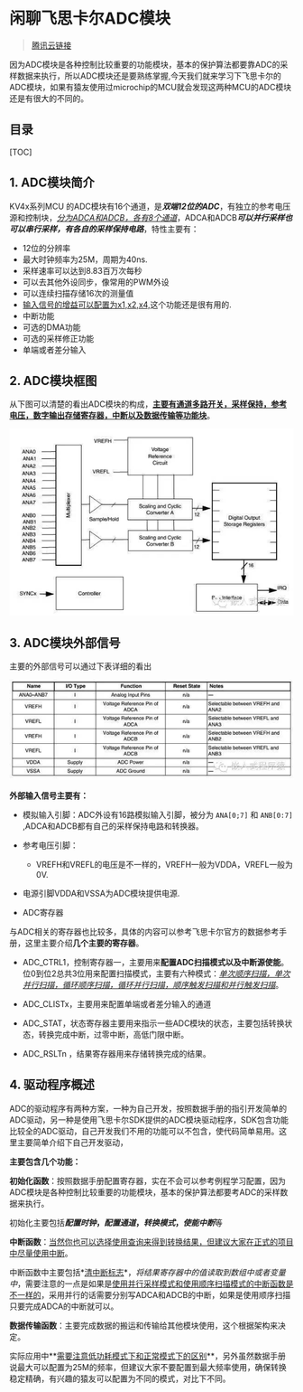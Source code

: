 # 闲聊飞思卡尔ADC模块

>  [腾讯云链接](https://cloud.tencent.com/developer/article/1090072)

因为ADC模块是各种控制比较重要的功能模块，基本的保护算法都要靠ADC的采样数据来执行，所以ADC模块还是要熟练掌握,今天我们就来学习下飞思卡尔的ADC模块，如果有猿友使用过microchip的MCU就会发现这两种MCU的ADC模块还是有很大的不同的。

## 目录

[TOC]





## 1. ADC模块简介

KV4x系列MCU 的ADC模块有16个通道，是***双端12位的ADC***，有独立的参考电压源和控制块，*<u>分为ADCA和ADCB，各有8个通道</u>*，ADCA和ADCB***可以并行采样也可以串行采样，有各自的采样保持电路***，特性主要有：

- 12位的分辨率
- 最大时钟频率为25M，周期为40ns.
- 采样速率可以达到8.83百万次每秒
- 可以去其他外设同步，像常用的PWM外设
- 可以连续扫描存储16次的测量值
- <u>输入信号的增益可以配置为x1,x2,x4,</u>这个功能还是很有用的.
- 中断功能
- 可选的DMA功能
- 可选的采样修正功能
- 单端或者差分输入

## 2. ADC模块框图

从下图可以清楚的看出ADC模块的构成，**<u>主要有通道多路开关，采样保持，参考电压，数字输出存储寄存器，中断以及数据传输等功能块</u>**。

![](0pictures/ADC_diagrom.jpeg)

## 3. ADC模块外部信号

主要的外部信号可以通过下表详细的看出

![](0pictures/外部信号.jpeg)

**外部输入信号主要有：**

- 模拟输入引脚：ADC外设有16路模拟输入引脚，被分为 `ANA[0;7]` 和 `ANB[0:7]` ,ADCA和ADCB都有自己的采样保持电路和转换器。

- 参考电压引脚：
  - VREFH和VREFL的电压是不一样的，VREFH一般为VDDA，VREFL一般为0V.

- 电源引脚VDDA和VSSA为ADC模块提供电源.

- ADC寄存器

与ADC相关的寄存器也比较多，具体的内容可以参考飞思卡尔官方的数据参考手册，这里主要介绍**几个主要的寄存器**。

- ADC\_CTRL1，控制寄存器一，主要用来**配置ADC扫描模式以及中断源使能**。位0到位2总共3位用来配置扫描模式，主要有六种模式：<u>*单次顺序扫描，单次并行扫描，循环顺序扫描，循环并行扫描，顺序触发扫描和并行触发扫描*</u>。

- ADC\_CLISTx，主要用来配置单端或者差分输入的通道

- ADC\_STAT，状态寄存器主要用来指示一些ADC模块的状态，主要包括转换状态，转换完成中断，过零中断，高低门限中断。

- ADC\_RSLTn ，结果寄存器用来存储转换完成的结果。

## 4. 驱动程序概述

ADC的驱动程序有两种方案，一种为自己开发，按照数据手册的指引开发简单的ADC驱动，另一种是使用飞思卡尔SDK提供的ADC模块驱动程序，SDK包含功能比较全的ADC驱动，自己开发我们不用的功能可以不包含，使代码简单易用。这里主要简单介绍下自己开发驱动，

**主要包含几个功能：**

**初始化函数**：按照数据手册配置寄存器，实在不会可以参考例程学习配置，因为ADC模块是各种控制比较重要的功能模块，基本的保护算法都要考ADC的采样数据来执行。

初始化主要包括***配置时钟*，*配置通道*，*转换模式*，*使能中断***等

**中断函数**：<u>当然你也可以选择使用查询来得到转换结果，但建议大家在正式的项目中尽量使用中断</u>。

中断函数中主要包括*<u>清中断标志</u>*，*将结果寄存器中的值读取到数组中或者变量中*，需要注意的一点是如果是<u>使用并行采样模式和使用顺序扫描模式的中断函数是不一样的</u>，采用并行的话需要分别写ADCA和ADCB的中断，如果是使用顺序扫描只要完成ADCA的中断就可以。

**数据传输函数**：主要完成数据的搬运和传输给其他模块使用，这个根据架构来决定。

实际应用中**<u>需要注意低功耗模式下和正常模式下的区别</u>**，另外虽然数据手册说最大可以配置为25M的频率，但建议大家不要配置到最大频率使用，确保转换稳定精确，有兴趣的猿友可以配置为不同的模式，对比下不同。

